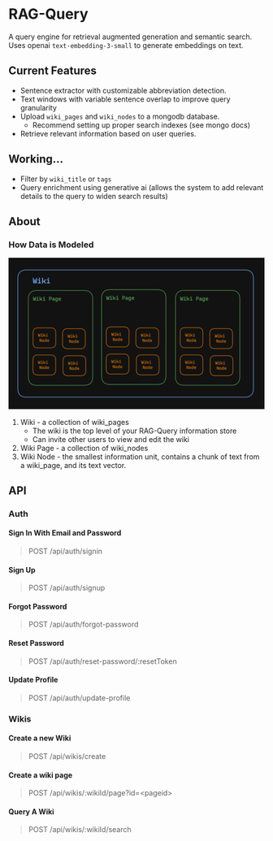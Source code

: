 # RAG-Query 
A query engine for retrieval augmented generation and semantic search. Uses openai `text-embedding-3-small` to generate embeddings on text. 

## Current Features
* Sentence extractor with customizable abbreviation detection. 
* Text windows with variable sentence overlap to improve query granularity
* Upload `wiki_pages` and `wiki_nodes` to a mongodb database. 
    * Recommend setting up proper search indexes (see mongo docs)
* Retrieve relevant information based on user queries. 
## Working...
* Filter by `wiki_title` or `tags` 
* Query enrichment using generative ai (allows the system to add relevant details to the query to widen search results)




## About
### How Data is Modeled
![Wiki Structure](docs/Wiki_Structure.png)
1. Wiki - a collection of wiki_pages 
    * The wiki is the top level of your RAG-Query information store
    * Can invite other users to view and edit the wiki
2. Wiki Page - a collection of wiki_nodes
3. Wiki Node - the smallest information unit, contains a chunk of text from a wiki_page, and its text vector. 



## API 
### Auth
#### Sign In With Email and Password
> POST /api/auth/signin


#### Sign Up 
> POST /api/auth/signup

#### Forgot Password
> POST /api/auth/forgot-password

#### Reset Password
> POST /api/auth/reset-password/:resetToken

#### Update Profile
> POST /api/auth/update-profile

### Wikis

#### Create a new Wiki
> POST /api/wikis/create

#### Create a wiki page
> POST /api/wikis/:wikiId/page?id=\<pageid>

#### Query A Wiki 
> POST /api/wikis/:wikiId/search







